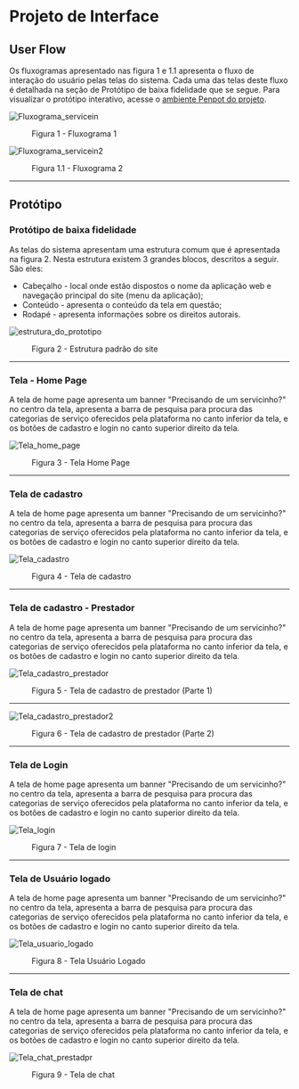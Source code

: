
# Projeto de Interface

## User Flow

Os fluxogramas apresentado nas figura 1 e 1.1 apresenta o fluxo de interação do usuário pelas telas do sistema. Cada uma das telas deste fluxo é detalhada na seção de Protótipo de baixa fidelidade que se segue. Para visualizar o protótipo interativo, acesse o [ambiente Penpot do projeto](https://design.penpot.app/#/view/6e12068a-09a0-801a-8004-24997643a9c1?page-id=6e12068a-09a0-801a-8004-24997643a9c2&section=interactions&index=0&share-id=2bf3009f-0e08-815c-8004-318b892e5d59).

![Fluxograma_servicein](https://github.com/ICEI-PUC-Minas-PMV-ADS/pmv-ads-2024-1-e1-proj-web-t09-pmv-ads-2024-1-e1-projservicein/blob/main/documentos/img/Fluxograma_servicein.png)

<figure>
      <figcaption>Figura 1 - Fluxograma 1</figcaption>
</figure>

![Fluxograma_servicein2](https://github.com/ICEI-PUC-Minas-PMV-ADS/pmv-ads-2024-1-e1-proj-web-t09-pmv-ads-2024-1-e1-projservicein/blob/main/documentos/img/Fluxograma_servicein2.png)

<figure>
      <figcaption>Figura 1.1 - Fluxograma 2</figcaption>
</figure>
<hr>

## Protótipo

### Protótipo de baixa fidelidade

As telas do sistema apresentam uma estrutura comum que é apresentada na figura 2. Nesta estrutura existem 3 grandes blocos, descritos a seguir. São eles:
<ul>
 <li> Cabeçalho - local onde estão dispostos o nome da aplicação web e navegação principal do site (menu da aplicação);
 <li> Conteúdo - apresenta o conteúdo da tela em questão;
 <li> Rodapé - apresenta informações sobre os direitos autorais.
</ul>

![estrutura_do_prototipo](https://github.com/ICEI-PUC-Minas-PMV-ADS/pmv-ads-2024-1-e1-proj-web-t09-pmv-ads-2024-1-e1-projservicein/blob/main/documentos/img/estrutura_do_prototipo.png)

<figure>
     <figcaption>Figura 2 - Estrutura padrão do site</figcaption>
</figure>
<hr>


<h3><b>Tela - Home Page</b></h3>
<p> A tela de home page apresenta um banner "Precisando de um servicinho?" no centro da tela, apresenta a barra de pesquisa para procura das categorias de serviço oferecidos pela plataforma no canto inferior da tela, e os botões de cadastro e login no canto superior direito da tela.</p>

![Tela_home_page](https://github.com/ICEI-PUC-Minas-PMV-ADS/pmv-ads-2024-1-e1-proj-web-t09-pmv-ads-2024-1-e1-projservicein/blob/main/documentos/img/Tela_home_page.png)

<figure>
      <figcaption>Figura 3 - Tela Home Page</figcaption>
</figure>
<hr>
 
<h3><b>Tela de cadastro</b></h3>
<p> A tela de home page apresenta um banner "Precisando de um servicinho?" no centro da tela, apresenta a barra de pesquisa para procura das categorias de serviço oferecidos pela plataforma no canto inferior da tela, e os botões de cadastro e login no canto superior direito da tela.</p>

![Tela_cadastro](https://github.com/ICEI-PUC-Minas-PMV-ADS/pmv-ads-2024-1-e1-proj-web-t09-pmv-ads-2024-1-e1-projservicein/blob/main/documentos/img/Tela_cadastro.png)

<figure>
      <figcaption>Figura 4 - Tela de cadastro</figcaption>
</figure>
<hr>

<h3><b>Tela de cadastro - Prestador</b></h3>
<p> A tela de home page apresenta um banner "Precisando de um servicinho?" no centro da tela, apresenta a barra de pesquisa para procura das categorias de serviço oferecidos pela plataforma no canto inferior da tela, e os botões de cadastro e login no canto superior direito da tela.</p>

![Tela_cadastro_prestador](https://github.com/ICEI-PUC-Minas-PMV-ADS/pmv-ads-2024-1-e1-proj-web-t09-pmv-ads-2024-1-e1-projservicein/blob/main/documentos/img/Tela_cadastro_prestador.png)

<figure>
      <figcaption>Figura 5 - Tela de cadastro de prestador (Parte 1)</figcaption>
</figure>
<hr>

![Tela_cadastro_prestador2](https://github.com/ICEI-PUC-Minas-PMV-ADS/pmv-ads-2024-1-e1-proj-web-t09-pmv-ads-2024-1-e1-projservicein/blob/main/documentos/img/Tela_cadastro_prestador2.png)

<figure>
      <figcaption>Figura 6 - Tela de cadastro de prestador (Parte 2)</figcaption>
</figure>
<hr>

<h3><b>Tela de Login</b></h3>
<p> A tela de home page apresenta um banner "Precisando de um servicinho?" no centro da tela, apresenta a barra de pesquisa para procura das categorias de serviço oferecidos pela plataforma no canto inferior da tela, e os botões de cadastro e login no canto superior direito da tela.</p>

![Tela_login](https://github.com/ICEI-PUC-Minas-PMV-ADS/pmv-ads-2024-1-e1-proj-web-t09-pmv-ads-2024-1-e1-projservicein/blob/main/documentos/img/Tela_login.png)

<figure>
      <figcaption>Figura 7 - Tela de login</figcaption>
</figure>
<hr>

<h3><b>Tela de Usuário logado</b></h3>
<p> A tela de home page apresenta um banner "Precisando de um servicinho?" no centro da tela, apresenta a barra de pesquisa para procura das categorias de serviço oferecidos pela plataforma no canto inferior da tela, e os botões de cadastro e login no canto superior direito da tela.</p>

![Tela_usuario_logado](https://github.com/ICEI-PUC-Minas-PMV-ADS/pmv-ads-2024-1-e1-proj-web-t09-pmv-ads-2024-1-e1-projservicein/blob/main/documentos/img/Tela_usu%C3%A1rio_logado.png)

<figure>
      <figcaption>Figura 8 - Tela Usuário Logado</figcaption>
</figure>
<hr>

<h3><b>Tela de chat</b></h3>
<p> A tela de home page apresenta um banner "Precisando de um servicinho?" no centro da tela, apresenta a barra de pesquisa para procura das categorias de serviço oferecidos pela plataforma no canto inferior da tela, e os botões de cadastro e login no canto superior direito da tela.</p>

![Tela_chat_prestadpr](https://github.com/ICEI-PUC-Minas-PMV-ADS/pmv-ads-2024-1-e1-proj-web-t09-pmv-ads-2024-1-e1-projservicein/blob/main/documentos/img/Tela_chat_prestador.png)

<figure>
      <figcaption>Figura 9 - Tela de chat</figcaption>
</figure>


